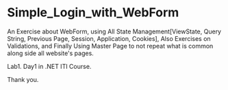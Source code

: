 # Simple_Login_with_WebForm
An Exercise about WebForm, using All State Management[ViewState, Query String, Previous Page, Session, Application, Cookies], Also Exercises on Validations, and Finally Using Master Page to not repeat what is common along side all website's pages.

Lab1. Day1 in .NET ITI Course.

Thank you.
